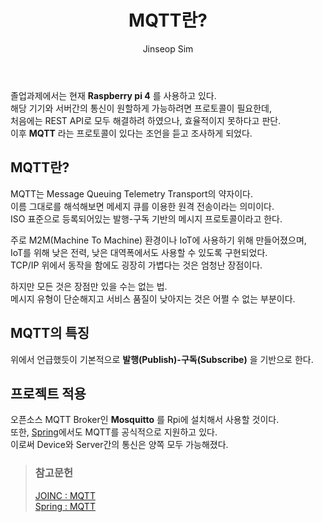 ﻿---
layout: post
title: "MQTT란?"
categories: GraduationProject
tags: [theory]
author:
  - Jinseop Sim
toc: true
---
졸업과제에서는 현재 __Raspberry pi 4__ 를 사용하고 있다.  
해당 기기와 서버간의 통신이 원할하게 가능하려면 프로토콜이 필요한데,  
처음에는 REST API로 모두 해결하려 하였으나, 효율적이지 못하다고 판단.  
이후 __MQTT__ 라는 프로토콜이 있다는 조언을 듣고 조사하게 되었다.  

## MQTT란?
MQTT는 Message Queuing Telemetry Transport의 약자이다.  
이름 그대로를 해석해보면 메세지 큐를 이용한 원격 전송이라는 의미이다.  
ISO 표준으로 등록되어있는 발행-구독 기반의 메시지 프로토콜이라고 한다.  

주로 M2M(Machine To Machine) 환경이나 IoT에 사용하기 위해 만들어졌으며,  
IoT를 위해 낮은 전력, 낮은 대역폭에서도 사용할 수 있도록 구현되었다.  
TCP/IP 위에서 동작을 함에도 굉장히 가볍다는 것은 엄청난 장점이다.  

하지만 모든 것은 장점만 있을 수는 없는 법.  
메시지 유형이 단순해지고 서비스 품질이 낮아지는 것은 어쩔 수 없는 부분이다.  

## MQTT의 특징
위에서 언급했듯이 기본적으로 __발행(Publish)-구독(Subscribe)__ 을 기반으로 한다.  

## 프로젝트 적용
오픈소스 MQTT Broker인 __Mosquitto__ 를 Rpi에 설치해서 사용할 것이다.  
또한, [Spring](https://docs.spring.io/spring-integration/reference/html/mqtt.html)에서도 MQTT를 공식적으로 지원하고 있다.  
이로써 Device와 Server간의 통신은 양쪽 모두 가능해졌다.  

> ### 참고문헌
> [JOINC : MQTT](https://www.joinc.co.kr/w/man/12/MQTT/Tutorial)  
> [Spring : MQTT](https://docs.spring.io/spring-integration/reference/html/mqtt.html)  
